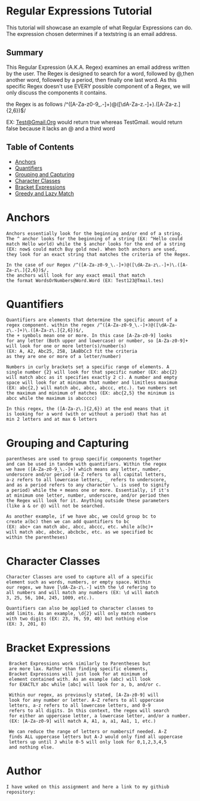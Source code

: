 # Regular Expressions Tutorial

This tutorial will showcase an example of what Regular Expressions can do.
The expression chosen determines if a textstring is an email address.

## Summary

This Regular Expression (A.K.A. Regex) examines an email address written by the user.
The Regex is designed to search for a word, followed by @,then another word,
followed by a period, then finally one last word. As this specific Regex doesn't
use EVERY possible component of a Regex, we will only discuss the components it contains.

the Regex is as follows /^([A-Za-z0-9_\.-]+)@([\dA-Za-z\.-]+)\.([A-Za-z\.]{2,6})$/

EX: Test@Gmail.Org would return true whereas TestGmail. would return false because it lacks an @ and a third word

## Table of Contents

- [Anchors](#anchors)
- [Quantifiers](#quantifiers)
- [Grouping and Capturing](#grouping-and-capturing)
- [Character Classes](#character-classes)
- [Bracket Expressions](#bracket-expressions)
- [Greedy and Lazy Match](#greedy-and-lazy-match)

# Anchors

    Anchors essentially look for the beginning and/or end of a string.
    The ^ anchor looks for the beginning of a string (EX: ^Hello could
    match Hello world) while the $ anchor looks for the end of a string
    (EX: now$ could match Buy gold now). When both anchors are used,
    they look for an exact string that matches the criteria of the Regex.

    In the case of our Regex /^([A-Za-z0-9_\.-]+)@([\dA-Za-z\.-]+)\.([A-Za-z\.]{2,6})$/,
    the anchors will look for any exact email that match
    the format WordsOrNumbers@Word.Word (EX: Test123@Tmail.tes)

# Quantifiers

    Quantifiers are elements that determine the specific amount of a
    regex component. within the regex /^([A-Za-z0-9_\.-]+)@([\dA-Za-z\.-]+)\.([A-Za-z\.]{2,6})$/,
    the + symbols mean one or more. In this case [A-Za-z0-9] looks
    for any letter (Both upper and lowercase) or number, so [A-Za-z0-9]+
    will look for one or more letter(s)/number(s)
    (EX: A, A2, Abc25, 258, 1AaBbCc3 fit the criteria
    as they are one or more of a letter/number)

    Numbers in curly brackets set a specific range of elements. A
    single number {2} will look for that specific number (EX: abc{2}
    will match abcc as it specifies exactly 2 c). A number and empty
    space will look for at minimum that number and limitless maximum
    (EX: abc{2,} will match abc, abcc, abccc, etc.). two numbers set
    the maximum and minimum of matches (EX: abc{2,5} the minimum is
    abcc while the maximum is abccccc)

    In this regex, the ([A-Za-z\.]{2,6}) at the end means that it
    is looking for a word (with or without a period) that has at
    min 2 letters and at max 6 letters

# Grouping and Capturing

    parentheses are used to group specific components together
    and can be used in tandem with quantifiers. Within the regex
    we have ([A-Za-z0-9_\.-]+) which means any letter, number,
    underscore and/or period (A-Z refers to all capital letters,
    a-z refers to all lowercase letters, _ refers to underscore,
    and as a period refers to any character \. is used to signify
    a period) while the + means one or more. Essentially, if it's
    at minimum one letter, number, underscore, and/or period then
    the Regex will look for it. Anything outside these parameters
    (like a & or @) will not be searched.

    As another example, if we have abc, we could group bc to
    create a(bc) then we can add quantifiers to bc
    (EX: abc+ can match abc, abcc, abccc, etc. while a(bc)+
    will match abc, abcbc, abcbcbc, etc. as we specified bc
    within the parentheses)

# Character Classes

    Character Classes are used to capture all of a specific
    element such as words, numbers, or empty space. Within
    our regex, we have [\dA-Za-z\.-] with the \d refering to
    all numbers and will match any numbers (EX: \d will match
    3, 25, 56, 104, 245, 1009, etc.).

    Quantifiers can also be applied to character classes to
    add limits. As an example, \d{2} will only match numbers
    with two digits (EX: 23, 76, 59, 40) but nothing else
    (EX: 3, 201, 8)

# Bracket Expressions

     Bracket Expressions work similarly to Parentheses but
     are more lax. Rather than finding specific elements,
     Bracket Expressions will just look for at minimum of
     element contained with. As an example (abc) will look
     for EXACTLY abc while [abc] will look for a, b, and/or c.

     Within our regex, as previously stated, [A-Za-z0-9] will
     look for any number or letter. A-Z refers to all uppercase
     letters, a-z refers to all lowercase letters, and 0-9
     refers to all digits. In this context, the regex will search
     for either an uppercase letter, a lowercase letter, and/or a number.
     (EX: [A-Za-z0-9] will match A, A1, a, a1, Aa1, 1, etc.)

     We can reduce the range of letters or numbersif needed. A-Z
     finds ALL uppercase letters but A-J would only find all uppercase
     letters up until J while 0-5 will only look for 0,1,2,3,4,5
     and nothing else.

# Author

    I have woked on this assignment and here a link to my githiub repository:

